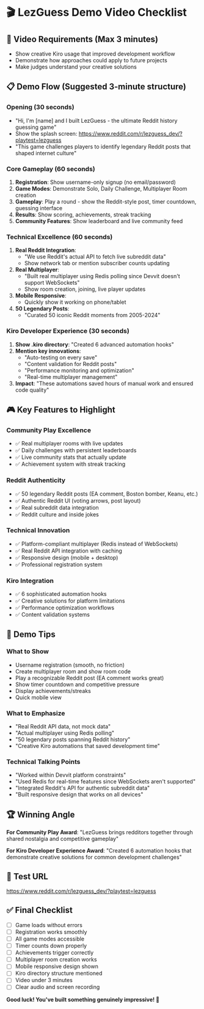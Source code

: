 # 🎬 LezGuess Demo Video Checklist

## 🎯 **Video Requirements (Max 3 minutes)**
- Show creative Kiro usage that improved development workflow
- Demonstrate how approaches could apply to future projects
- Make judges understand your creative solutions

## 📋 **Demo Flow (Suggested 3-minute structure)**

### **Opening (30 seconds)**
- "Hi, I'm [name] and I built LezGuess - the ultimate Reddit history guessing game"
- Show the splash screen: https://www.reddit.com/r/lezguess_dev/?playtest=lezguess
- "This game challenges players to identify legendary Reddit posts that shaped internet culture"

### **Core Gameplay (60 seconds)**
1. **Registration**: Show username-only signup (no email/password)
2. **Game Modes**: Demonstrate Solo, Daily Challenge, Multiplayer Room creation
3. **Gameplay**: Play a round - show the Reddit-style post, timer countdown, guessing interface
4. **Results**: Show scoring, achievements, streak tracking
5. **Community Features**: Show leaderboard and live community feed

### **Technical Excellence (60 seconds)**
1. **Real Reddit Integration**: 
   - "We use Reddit's actual API to fetch live subreddit data"
   - Show network tab or mention subscriber counts updating
2. **Real Multiplayer**: 
   - "Built real multiplayer using Redis polling since Devvit doesn't support WebSockets"
   - Show room creation, joining, live player updates
3. **Mobile Responsive**: 
   - Quickly show it working on phone/tablet
4. **50 Legendary Posts**: 
   - "Curated 50 iconic Reddit moments from 2005-2024"

### **Kiro Developer Experience (30 seconds)**
1. **Show .kiro directory**: "Created 6 advanced automation hooks"
2. **Mention key innovations**:
   - "Auto-testing on every save"
   - "Content validation for Reddit posts" 
   - "Performance monitoring and optimization"
   - "Real-time multiplayer management"
3. **Impact**: "These automations saved hours of manual work and ensured code quality"

## 🎮 **Key Features to Highlight**

### **Community Play Excellence**
- ✅ Real multiplayer rooms with live updates
- ✅ Daily challenges with persistent leaderboards  
- ✅ Live community stats that actually update
- ✅ Achievement system with streak tracking

### **Reddit Authenticity**
- ✅ 50 legendary Reddit posts (EA comment, Boston bomber, Keanu, etc.)
- ✅ Authentic Reddit UI (voting arrows, post layout)
- ✅ Real subreddit data integration
- ✅ Reddit culture and inside jokes

### **Technical Innovation**
- ✅ Platform-compliant multiplayer (Redis instead of WebSockets)
- ✅ Real Reddit API integration with caching
- ✅ Responsive design (mobile + desktop)
- ✅ Professional registration system

### **Kiro Integration**
- ✅ 6 sophisticated automation hooks
- ✅ Creative solutions for platform limitations
- ✅ Performance optimization workflows
- ✅ Content validation systems

## 🚀 **Demo Tips**

### **What to Show**
- Username registration (smooth, no friction)
- Create multiplayer room and show room code
- Play a recognizable Reddit post (EA comment works great)
- Show timer countdown and competitive pressure
- Display achievements/streaks
- Quick mobile view

### **What to Emphasize**
- "Real Reddit API data, not mock data"
- "Actual multiplayer using Redis polling"
- "50 legendary posts spanning Reddit history"
- "Creative Kiro automations that saved development time"

### **Technical Talking Points**
- "Worked within Devvit platform constraints"
- "Used Redis for real-time features since WebSockets aren't supported"
- "Integrated Reddit's API for authentic subreddit data"
- "Built responsive design that works on all devices"

## 🏆 **Winning Angle**

**For Community Play Award**: 
"LezGuess brings redditors together through shared nostalgia and competitive gameplay"

**For Kiro Developer Experience Award**:
"Created 6 automation hooks that demonstrate creative solutions for common development challenges"

## 📱 **Test URL**
https://www.reddit.com/r/lezguess_dev/?playtest=lezguess

## ✅ **Final Checklist**
- [ ] Game loads without errors
- [ ] Registration works smoothly
- [ ] All game modes accessible
- [ ] Timer counts down properly
- [ ] Achievements trigger correctly
- [ ] Multiplayer room creation works
- [ ] Mobile responsive design shown
- [ ] Kiro directory structure mentioned
- [ ] Video under 3 minutes
- [ ] Clear audio and screen recording

**Good luck! You've built something genuinely impressive! 🚀**